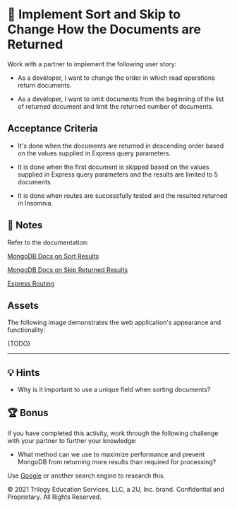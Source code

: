# 📖 Implement Sort and Skip to Change How the Documents are Returned

Work with a partner to implement the following user story:

* As a developer, I want to change the order in which read operations return documents.

* As a developer, I want to omit documents from the beginning of the list of returned document and limit the returned number of documents.  

## Acceptance Criteria

* It's done when the documents are returned in descending order based on the values supplied in Express query parameters.  

* It is done when the first document is skipped based on the values supplied in Express query parameters and the results are limited to 5 documents. 

* It is done when routes are successfully tested and the resulted returned in Insomnia. 

## 📝 Notes

Refer to the documentation: 

[MongoDB Docs on Sort Results](https://docs.mongodb.com/drivers/node/fundamentals/crud/read-operations/sort/)

[MongoDB Docs on Skip Returned Results](https://docs.mongodb.com/drivers/node/fundamentals/crud/read-operations/skip/)

[Express Routing](https://expressjs.com/en/guide/routing.html)

## Assets

The following image demonstrates the web application's appearance and functionality:

{TODO}
![]()

---

## 💡 Hints

* Why is it important to use a unique field when sorting documents?

## 🏆 Bonus

If you have completed this activity, work through the following challenge with your partner to further your knowledge:

* What method can we use to maximize performance and prevent MongoDB from returning more results than required for processing?

Use [Google](https://www.google.com) or another search engine to research this.

© 2021 Trilogy Education Services, LLC, a 2U, Inc. brand. Confidential and Proprietary. All Rights Reserved.

